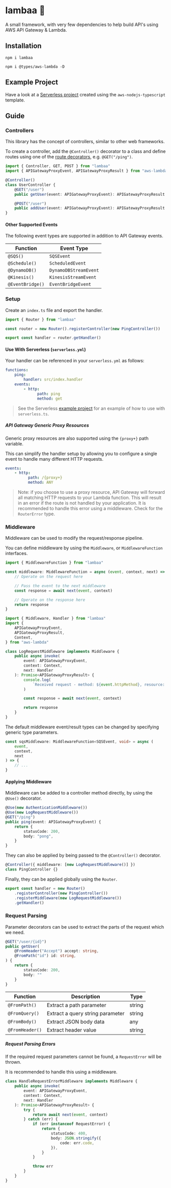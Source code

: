 # lambaa 🐑

A small framework, with very few dependencies to help build API's using AWS API Gateway & Lambda.

## Installation

```
npm i lambaa
```

```
npm i @types/aws-lambda -D
```

## Example Project

Have a look at a [Serverless project](examples/serverless) created using the `aws-nodejs-typescript` template.

## Guide

### Controllers

This library has the concept of controllers, similar to other web frameworks.

To create a controller, add the `@Controller()` decorator to a class and define routes using one of the [route decorators](src/decorators/Route.ts), e.g. `@GET("/ping")`.

```typescript
import { Controller, GET, POST } from "lambaa"
import { APIGatewayProxyEvent, APIGatewayProxyResult } from "aws-lambda"

@Controller()
class UserController {
    @GET("/user")
    public getUser(event: APIGatewayProxyEvent): APIGatewayProxyResult {}

    @POST("/user")
    public addUser(event: APIGatewayProxyEvent): APIGatewayProxyResult {}
}
```

#### Other Supported Events

The following event types are supported in addition to API Gateway events.

| Function         | Event Type            |
| ---------------- | --------------------- |
| `@SQS()`         | `SQSEvent `           |
| `@Schedule()`    | `ScheduledEvent`      |
| `@DynamoDB()`    | `DynamoDBStreamEvent` |
| `@Kinesis()`     | `KinesisStreamEvent`  |
| `@EventBridge()` | `EventBridgeEvent`    |

### Setup

Create an `index.ts` file and export the handler.

```typescript
import { Router } from "lambaa"

const router = new Router().registerController(new PingController())

export const handler = router.getHandler()
```

#### Use With Serverless (`serverless.yml`)

Your handler can be referenced in your `serverless.yml` as follows:

```yaml
functions:
    ping:
        handler: src/index.handler
    events:
        - http:
              path: ping
              method: get
```

> See the Serverless [example project](examples/serverless) for an example of how to use with `serverless.ts`.

##### API Gateway Generic Proxy Resources

Generic proxy resources are also supported using the `{proxy+}` path variable.

This can simplify the handler setup by allowing you to configure a single event to handle many different HTTP requests.

```yaml
events:
    - http:
          path: /{proxy+}
          method: ANY
```

> Note: if you choose to use a proxy resource, API Gateway will forward all matching HTTP requests to your Lambda function. This will result in an error if the route is not handled by your application. It is recommended to handle this error using a middleware. Check for the `RouterError` type.

### Middleware

Middleware can be used to modify the request/response pipeline.

You can define middleware by using the `Middleware`, or `MiddlewareFunction` interfaces.

```typescript
import { MiddlewareFunction } from "lambaa"

const middleware: MiddlewareFunction = async (event, context, next) => {
    // Operate on the request here

    // Pass the event to the next middleware
    const response = await next(event, context)

    // Operate on the response here
    return response
}
```

```typescript
import { Middleware, Handler } from "lambaa"
import {
    APIGatewayProxyEvent,
    APIGatewayProxyResult,
    Context,
} from "aws-lambda"

class LogRequestMiddleware implements Middleware {
    public async invoke(
        event: APIGatewayProxyEvent,
        context: Context,
        next: Handler
    ): Promise<APIGatewayProxyResult> {
        console.log(
            `Received request - method: ${event.httpMethod}, resource: ${event.resource}`
        )

        const response = await next(event, context)

        return response
    }
}
```

The default middleware event/result types can be changed by specifying generic type parameters.

```typescript
const sqsMiddleware: MiddlewareFunction<SQSEvent, void> = async (
    event,
    context,
    next
) => {
    // ...
}
```

#### Applying Middleware

Middleware can be added to a controller method directly, by using the `@Use()` decorator.

```typescript
@Use(new AuthenticationMiddleware())
@Use(new LogRequestMiddleware())
@GET("/ping")
public ping(event: APIGatewayProxyEvent) {
    return {
        statusCode: 200,
        body: "pong",
    }
}
```

They can also be applied by being passed to the `@Controller()` decorator.

```typescript
@Controller({ middleware: [new LogRequestMiddleware()] })
class PingController {}
```

Finally, they can be applied globally using the `Router`.

```typescript
export const handler = new Router()
    .registerController(new PingController())
    .registerMiddleware(new LogRequestMiddleware())
    .getHandler()
```

### Request Parsing

Parameter decorators can be used to extract the parts of the request which we need.

```typescript
@GET("/user/{id}")
public getUser(
    @FromHeader("Accept") accept: string,
    @FromPath("id") id: string,
) {
    return {
        statusCode: 200,
        body: ""
    }
}
```

| Function        | Description                      | Type   |
| --------------- | -------------------------------- | ------ |
| `@FromPath()`   | Extract a path parameter         | string |
| `@FromQuery()`  | Extract a query string parameter | string |
| `@FromBody()`   | Extract JSON body data           | any    |
| `@FromHeader()` | Extract header value             | string |

##### Request Parsing Errors

If the required request parameters cannot be found, a `RequestError` will be thrown.

It is recommended to handle this using a middleware.

```typescript
class HandleRequestErrorMiddleware implements Middleware {
    public async invoke(
        event: APIGatewayProxyEvent,
        context: Context,
        next: Handler
    ): Promise<APIGatewayProxyResult> {
        try {
            return await next(event, context)
        } catch (err) {
            if (err instanceof RequestError) {
                return {
                    statusCode: 400,
                    body: JSON.stringify({
                        code: err.code,
                    }),
                }
            }

            throw err
        }
    }
}
```
